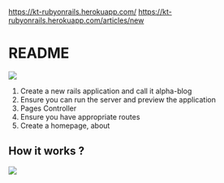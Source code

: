 https://kt-rubyonrails.herokuapp.com/
https://kt-rubyonrails.herokuapp.com/articles/new

# README
![](https://i.ibb.co/PFWMdfr/image.png)

1) Create a new rails application and call it alpha-blog <br>
2) Ensure you can run the server and preview the application <br>
3) Pages Controller <br>
4) Ensure you have appropriate routes <br>
5) Create a homepage, about <br>



## How it works ?

![](https://i.ibb.co/xXDcMr8/image.png)
